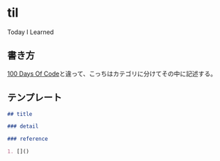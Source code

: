 # til
Today I Learned

## 書き方

[100 Days Of Code]()と違って、こっちはカテゴリに分けてその中に記述する。

## テンプレート

```markdown
## title

### detail

### reference

1. []()

```
